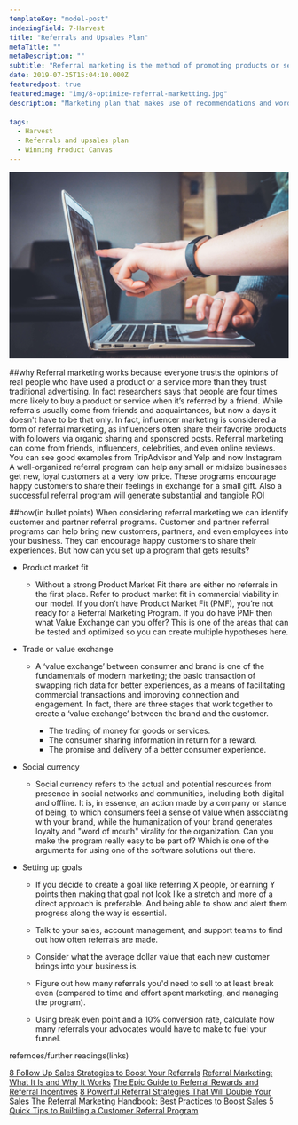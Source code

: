 ```yaml
---
templateKey: "model-post"
indexingField: 7-Harvest
title: "Referrals and Upsales Plan"
metaTitle: ""
metaDescription: ""
subtitle: "Referral marketing is the method of promoting products or services to new customers through referrals, usually word of mouth. You can upsell your product by creating a referral marketing plan"
date: 2019-07-25T15:04:10.000Z
featuredpost: true
featuredimage: "img/8-optimize-referral-marketting.jpg"
description: "Marketing plan that makes use of recommendations and word of mouth to grow the product's customer base through the networks of its existing customers while establishing the customer loyalty. Also how to market higher sales to existing customers (upsales)"

tags:
  - Harvest
  - Referrals and upsales plan
  - Winning Product Canvas
---
```


![flavor wheel](img/8-optimize-referral-marketting.jpg)

##why
Referral marketing works because everyone trusts the opinions of real people who have used a product or a service more than they trust traditional advertising. In fact researchers says that people are four times more likely to buy a product or service when it’s referred by a friend. While referrals usually come from friends and acquaintances, but now a days it doesn't have to be that only. In fact, influencer marketing is considered a form of referral marketing, as influencers often share their favorite products with followers via organic sharing and sponsored posts. Referral marketing can come from friends, influencers, celebrities, and even online reviews.
You can see good examples from TripAdvisor and Yelp and now Instagram
A well-organized referral program can help any small or midsize businesses get new, loyal customers at a very low price. These programs encourage happy customers to share their feelings in exchange for a small gift. Also a successful referral program will generate substantial and tangible ROI


##how(in bullet points)
When considering referral marketing we can identify customer and partner referral programs. Customer and partner referral programs can help bring new customers, partners, and even employees into your business. They can encourage happy customers to share their experiences. But how can you set up a program that gets results?

  - Product market fit
    - Without a strong Product Market Fit there are either no referrals in the first place.  Refer to product market fit in commercial viability in our model.
      If you don’t have Product Market Fit (PMF), you’re not ready for a Referral Marketing Program. If you do have PMF then what Value Exchange can you offer? This is one of the areas that can be tested and optimized so you can create multiple hypotheses here.

  - Trade or value exchange
    - A ‘value exchange’ between consumer and brand is one of the fundamentals of modern marketing; the basic transaction of swapping rich data for better experiences, as   a means of facilitating commercial transactions and improving connection and engagement. In fact, there are three stages that work together to create a ‘value         exchange’ between the brand and the customer.
 
      - The trading of money for goods or services.
      - The consumer sharing information in return for a reward.
      - The promise and delivery of a better consumer experience.

  - Social currency
    -  Social currency refers to the actual and potential resources from presence in social networks and communities, including both digital and offline. It is, in           essence, an action made by a company or stance of being, to which consumers feel a sense of value when associating with your brand, while the humanization of your     brand generates loyalty and "word of mouth" virality for the organization.
       Can you make the program really easy to be part of? Which is one of the arguments for using one of the software solutions out there.

  - Setting up goals
    -  If you decide to create a goal like referring X people, or earning Y points then making that goal not look like a stretch and more of a direct approach is             preferable. And being able to show and alert them progress along the way is essential.

      - Talk to your sales, account management, and support teams to find out how often referrals are made.
      - Consider what the average dollar value that each new customer brings into your business is.
      - Figure out how many referrals you'd need to sell to at least break even (compared to time and effort spent marketing, and managing the program).
      - Using break even point and a 10% conversion rate, calculate how many referrals your advocates would have to make to fuel your funnel.

refernces/further readings(links)

[8 Follow Up Sales Strategies to Boost Your Referrals](https://blog.closeriq.com/2018/10/increase-sales-referrals-follow-up/)
[Referral Marketing: What It Is and Why It Works](https://www.springboard.com/blog/referral-marketing-what-it-is-and-why-it-works/)
[The Epic Guide to Referral Rewards and Referral Incentives](https://referralrock.com/blog/5-customer-incentives-referral-programs/)
[8 Powerful Referral Strategies That Will Double Your Sales](https://blog.hubspot.com/sales/referral-strategies-double-sales)
[The Referral Marketing Handbook: Best Practices to Boost Sales](https://www.getambassador.com/blog/referral-marketing-best-practices-handbook)
[5 Quick Tips to Building a Customer Referral Program](https://blog.hubspot.com/customers/building-customer-referral-program)
